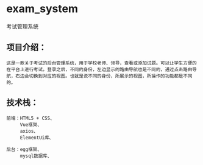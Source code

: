 # exam_system
考试管理系统

## 项目介绍：
    这是一款关于考试的后台管理系统，用于学校老师、领导，查看或添加试题。可以让学生方便的在平台上进行考试。登录之后，不同的身份，左边显示的路由导航也是不同的，通过点击路由导航，右边会切换到对应的视图。也就是说不同的身份，所展示的视图，所操作的功能都是不同的。


## 技术栈：

    前端：HTML5 + CSS、
         Vue框架、
         axios、
         ElementUi库、

    后台：egg框架、
         mysql数据库、
